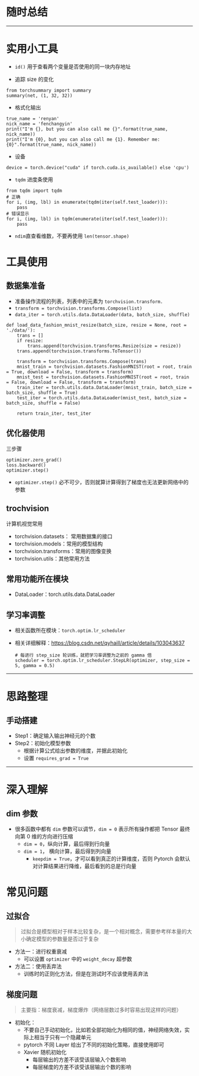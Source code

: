 # 随时总结

---

# 实用小工具

- `id()` 用于查看两个变量是否使用的同一块内存地址

- 追踪 size 的变化

```{python}
from torchsummary import summary
summary(net, (1, 32, 32))
```

- 格式化输出

```{python}
true_name = 'renyan'
nick_name = 'fenchangyin'
print("I'm {}, but you can also call me {}".format(true_name, nick_name))
print("I'm {0}, but you can also call me {1}. Remember me: {0}".format(true_name, nick_name))
```

- 设备

```{python}
device = torch.device("cuda" if torch.cuda.is_available() else 'cpu')
```

- `tqdm` 进度条使用

```{python}
from tqdm import tqdm
# 正确
for i, (img, lbl) in enumerate(tqdm(iter(self.test_loader))):
    pass
# 错误显示
for i, (img, lbl) in tqdm(enumerate(iter(self.test_loader))):
    pass
```

- `ndim`直查看维数，不要再使用 `len(tensor.shape)`



# 工具使用

## 数据集准备

- 准备操作流程的列表，列表中的元素为 `torchvision.transform.`
- `transform = torchvision.transforms.Compose(list)`
- `data_iter = torch.utils.data.DataLoader(data, batch_size, shuffle)`

```{python}
def load_data_fashion_mnist_resize(batch_size, resize = None, root = './data/'):
    trans = []
    if resize:
        trans.append(torchvision.transforms.Resize(size = resize))
    trans.append(torchvision.transforms.ToTensor())
    
    transform = torchvision.transforms.Compose(trans)
    mnist_train = torchvision.datasets.FashionMNIST(root = root, train = True, download = False, transform = transform)
    mnist_test = torchvision.datasets.FashionMNIST(root = root, train = False, download = False, transform = transform)
    train_iter = torch.utils.data.DataLoader(mnist_train, batch_size = batch_size, shuffle = True)
    test_iter = torch.utils.data.DataLoader(mnist_test, batch_size = batch_size, shuffle = False)
    
    return train_iter, test_iter
```



## 优化器使用

三步骤

```{python}
optimizer.zero_grad()
loss.backward()
optimizer.step()
```

- `optimizer.step()` 必不可少，否则就算计算得到了梯度也无法更新网络中的参数

## trochvision

计算机视觉常用

- torchvision.datasets： 常用数据集的接口
- torchvision.models：常用的模型结构
- torchvision.transforms：常用的图像变换
- torchvision.utils：其他常用方法

## 常用功能所在模块

- DataLoader：torch.utils.data.DataLoader



## 学习率调整

- 相关函数所在模块：`torch.optim.lr_scheduler`

- 相关详细解释：https://blog.csdn.net/qyhaill/article/details/103043637

  ```{python}
  # 每进行 step_size 轮训练，就把学习率调整为之前的 gamma 倍
  scheduler = torch.optim.lr_scheduler.StepLR(optimizer, step_size = 5, gamma = 0.5)
  ```

  



---

# 思路整理

## 手动搭建

- Step1：确定输入输出神经元的个数
- Step2：初始化模型参数
  - 根据计算公式给出参数的维度，并据此初始化
  - 设置 `requires_grad = True`





---

# 深入理解

## dim 参数

- 很多函数中都有 `dim` 参数可以调节，`dim = 0` 表示所有操作都把 Tensor 最终向第 0 维的方向进行压缩
  - `dim = 0`，纵向计算，最后得到行向量
  - `dim = 1`， 横向计算，最后得到列向量
    - `keepdim = True`，才可以看到真正的计算维度，否则 Pytorch 会默认对计算结果进行降维，最后看到的总是行向量



# 常见问题

## 过拟合

> 过拟合是模型相对于样本比较复杂，是一个相对概念，需要参考样本量的大小确定模型的参数量是否过于复杂

- 方法一：进行权重衰减
  - 可以设置 `optimizer` 中的 `weight_decay` 超参数
- 方法二：使用丢弃法
  - 训练时的正则化方法，但是在测试时不应该使用丢弃法

## 梯度问题

> 主要指：梯度衰减，梯度爆炸（网络层数过多时容易出现这样的问题）

- 初始化：
  - 不要自己手动初始化，比如若全部初始化为相同的值，神经网络失效，实际上相当于只有一个隐藏单元
  - pytorch 不同 Layer 给出了不同的初始化策略，直接使用即可
  - Xavier 随机初始化
    - 每层输出的方差不该受该层输入个数影响
    - 每层梯度的方差不该受该层输出个数的影响
